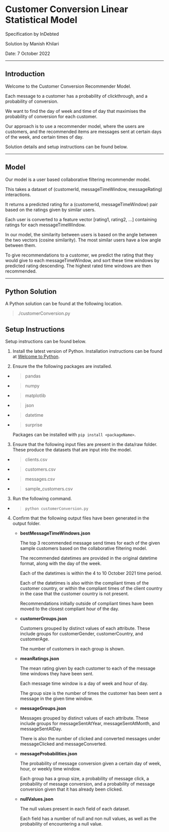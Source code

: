 # Customer Conversion Linear Statistical Model 

Specification by InDebted 

Solution by Manish Khilari 

Date: 7 October 2022 

--- 

## Introduction 

Welcome to the Customer Conversion Recommender Model. 

Each message to a customer has a probability of clickthrough, and a probability of conversion. 

We want to find the day of week and time of day that maximises the probability of conversion for each customer. 

Our approach is to use a recommender model, where the users are customers, and the recommended items are messages sent at certain days of the week, and certain times of day. 

Solution details and setup instructions can be found below. 

--- 

## Model 

Our model is a user based collaborative filtering recommender model. 

This takes a dataset of (customerId, messageTimeWindow, messageRating) interactions. 

It returns a predicted rating for a (customerId, messageTimeWindow) pair based on the ratings given by similar users. 

Each user is converted to a feature vector [rating1, rating2, ...] containing ratings for each messageTimeWindow. 

In our model, the similarity between users is based on the angle between the two vectors (cosine similarity). The most similar users have a low angle between them. 

To give recommendations to a customer, we predict the rating that they would give to each messageTimeWindow, and sort these time windows by predicted rating descending. The highest rated time windows are then recommended. 

--- 

## Python Solution 

A Python solution can be found at the following location. 

> ./customerConversion.py 

## Setup Instructions 

Setup instructions can be found below. 

1. Install the latest version of Python. Installation instructions can be found at [Welcome to Python](https://www.python.org/). 

2. Ensure the the following packages are installed. 

- > pandas 
- > numpy 
- > matplotlib 
- > json 
- > datetime 
- > surprise 

    Packages can be installed with `pip install <packageName>`. 

3. Ensure that the following input files are present in the data/raw folder. These produce the datasets that are input into the model. 

- > clients.csv 
- > customers.csv 
- > messages.csv 
- > sample_customers.csv 

3. Run the following command. 

- > `python customerConversion.py`

4. Confirm that the following output files have been generated in the output folder. 

    - **bestMessageTimeWindows.json**

        The top 3 recommended message send times for each of the given sample customers based on the collaborative filtering model. 

        The recommended datetimes are provided in the original datetime format, along with the day of the week. 

        Each of the datetimes is within the 4 to 10 October 2021 time period. 

        Each of the datetimes is also within the compliant times of the customer country, or within the compliant times of the client country in the case that the customer country is not present. 

        Recommendations initially outside of compliant times have been moved to the closest compliant hour of the day. 
    
    - **customerGroups.json**

        Customers grouped by distinct values of each attribute. These include groups for customerGender, customerCountry, and customerAge. 

        The number of customers in each group is shown. 
    
    - **meanRatings.json**

        The mean rating given by each customer to each of the message time windows they have been sent. 

        Each message time window is a day of week and hour of day. 

        The group size is the number of times the customer has been sent a message in the given time window. 
    
    - **messageGroups.json**

        Messages grouped by distinct values of each attribute. These include groups for messageSentAtYear, messageSentAtMonth, and messageSentAtDay. 

        There is also the number of clicked and converted messages under messageClicked and messageConverted. 
    
    - **messageProbabilities.json**

        The probability of message conversion given a certain day of week, hour, or weekly time window. 

        Each group has a group size, a probability of message click, a probability of message conversion, and a probability of message conversion given that it has already been clicked. 

    - **nullValues.json**

        The null values present in each field of each dataset. 

        Each field has a number of null and non null values, as well as the probability of encountering a null value. 
    
